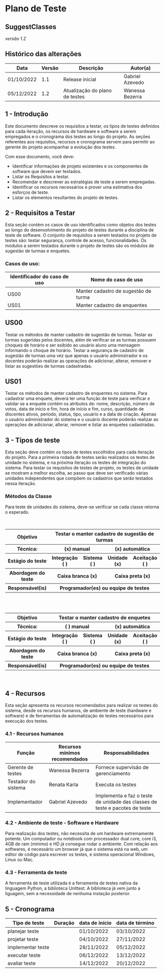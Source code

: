 # Plano de Teste

## **SuggestClasses**

*versão 1.2*

## Histórico das alterações

   Data    | Versão |    Descrição                   | Autor(a)
-----------|--------|--------------------------------|-----------------
01/10/2022 |  1.1   | Release inicial                | Gabriel Azevedo 
05/12/2022 |  1.2   | Atualização do plano de testes | Wanessa Bezerra
 
## 1 - Introdução

Este documento descreve os requisitos a testar, os  tipos de testes definidos para cada iteração, os recursos de hardware e software a serem empregados e o cronograma dos testes ao longo do projeto. As seções referentes aos requisitos, recursos e cronograma servem para permitir ao gerente do projeto acompanhar a evolução dos testes.

Com esse documento, você deve:
- Identificar informações de projeto existentes e os componentes de software que devem ser testados.
- Listar os Requisitos a testar.
- Recomendar e descrever as estratégias de teste a serem empregadas.
- Identificar os recursos necessários e prover uma estimativa dos esforços de teste.
- Listar os elementos resultantes do projeto de testes.

## 2 - Requisitos a Testar

Esta seção contém os casos de uso identificados como objetos dos testes ao longo do desenvolvimento do projeto de testes durante a disciplina de teste de software.
O conjunto de requisitos a serem testados no projeto de testes são: testar segurança, controle de acesso, funcionalidades. Os módulos a serem testados durante o projeto de testes são os módulos de sugestão de turmas e enquetes. 

### Casos de uso:

Identificador do caso de uso | Nome do caso de uso
-----------------------------|---------------------
US00                         | Manter cadastro de sugestão de turma
US01                         | Manter cadastro de enquentes  

## US00
Testar os métodos de manter cadastro de sugestão de turmas. Testar as turmas sugeridas pelos docentes, além de verificar se as turmas possuem choques de horário e ser exibido ao usuário aluno uma mensagem informando o choque de horário. Testar a segurança de cadastro de sugestão de turmas uma vez que apenas o usuário administrador e os docentes poderão realizar as operações de adicionar, alterar, remover e listar as sugestões de turmas cadastradas.

## US01
Testar os métodos de manter cadastro de enquentes no sistema. Para cadastrar uma enquete, deverá ter uma função de teste para verificar e validar se a enquete contém os atributos de: nome, descrição, número de votos, data de início e fim, hora de início e fim, curso, quantidade de discentes ativos, período, status, tipo, usuário e a data de criação. Apenas o usuário administrador do sistema e o usuário docente poderão realizar as operações de adicionar, alterar, remover e listar as enquetes cadastradas.


## 3 - Tipos de teste

Esta seção deve contém os tipos de testes escolhidos para cada iteração do projeto. Para a primeira rodada de testes serão realizados os testes de unidade no sistema, e na próxima iteração os testes de integração do sistema.
Para testar os requisitos de testes de projeto, os testes de unidade se mostram a melhor escolha, ao passo que deve ser verificado várias unidades independentes que compõem os cadastros que serão testados nessa iteração.


### Métodos da Classe 

Para teste de unidades do sistema, deve-se verificar se cada classe retorna o esperado.

<br/>
<table>
    <tr>
        <th>
            Objetivo
        </th>
        <th colspan="4">
            Testar o manter cadastro de sugestão de turmas
        </th>
    </tr>
    <tr>
        <th>
            Técnica:
        </th>
        <th colspan="2">
            (x) manual
        </th>
        <th colspan="2">
            (x) automática
        </th>
    </tr>
    <tr>
        <th>
            Estágio do teste
        </th>
        <th>
            Integração ( )
        </th>
        <th>
            Sistema ( )
        </th>
        <th>
            Unidade (x)
        </th>
        <th>
            Aceitação ( )
        </th>
    </tr>
    <tr>
        <th>
            Abordagem do teste
        </th>
        <th colspan="2">
            Caixa branca (x)
        </th>
        <th colspan="2">
            Caixa preta (x)
        </th>
    </tr>
    <tr>
        <th>
            Responsável(is)
        </th>
        <th colspan="4">
            Programador(es) ou equipe de testes
        </th>
    </tr>
</table>
<br/>

<br/>
<table>
    <tr>
        <th>
            Objetivo
        </th>
        <th colspan="4">
            Testar o manter cadastro de enquetes
        </th>
    </tr>
    <tr>
        <th>
            Técnica:
        </th>
        <th colspan="2">
            ( ) manual
        </th>
        <th colspan="2">
            (x) automática
        </th>
    </tr>
    <tr>
        <th>
            Estágio do teste
        </th>
        <th>
            Integração ( )
        </th>
        <th>
            Sistema ( )
        </th>
        <th>
            Unidade (x)
        </th>
        <th>
            Aceitação ( )
        </th>
    </tr>
    <tr>
        <th>
            Abordagem do teste
        </th>
        <th colspan="2">
            Caixa branca (x)
        </th>
        <th colspan="2">
            Caixa preta (x)
        </th>
    </tr>
    <tr>
        <th>
            Responsável(is)
        </th>
        <th colspan="4">
            Programador(es) ou equipe de testes
        </th>
    </tr>
</table>
<br/>

## 4 - Recursos

Esta seção apresenta os recursos recomendados para realizar os testes do sistema, desde os recursos humanos, de ambiente de teste (hardware e software) e de ferramentas de automatização de testes necessários para execução dos testes.

### 4.1 - Recursos humanos

   Função           | Recursos mínimos recomendados |    Responsabilidades  
--------------------|-------------------------------|-----------------------
Gerente de testes   | Wanessa Bezerra               | Fornece supervisão de gerenciamento
Testador do sistema | Renata Karla                  | Executa os testes 
Implementador       | Gabriel Azevedo               | Implementa e faz o teste de unidade das classes de teste e pacotes de teste


### 4.2 - Ambiente de teste - Software e Hardware


Para realização dos testes, não necessita de um hardware extremamente potente. Um computador ou notebook com processador dual core, core i3, 4GB de ram (mínimo) e HD já consegue rodar o ambiente.
Com relação aos softwares, é necessário um browser já que o sistema está na web, um editor de código para escrever os testes, e sistema operacional Windows, Linux ou Mac.

### 4.3 - Ferramenta de teste

A ferramenta de teste utilizada é a ferramenta de testes nativa da linguagem Python, a biblioteca Unittest. A biblioteca já vem junto a liguagem, sem a necessidade de nenhuma instação posterior.


## 5 - Cronograma

Tipo de teste      | Duração | data de início | data de término
-------------------|---------|----------------|-----------------
planejar teste     |         | 01/10/2022     | 03/10/2022
projetar teste     |         | 04/10/2022     | 27/11/2022
implementar teste  |         | 28/11/2022     | 05/12/2022
executar teste     |         | 06/12/2022     | 13/12/2022
avaliar teste      |         | 14/12/2022     | 20/12/2022
